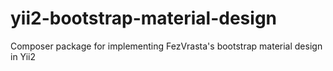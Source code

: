 # yii2-bootstrap-material-design
Composer package for implementing FezVrasta's bootstrap material design in Yii2
